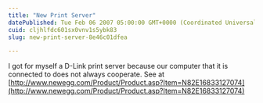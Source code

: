 ```yaml
---
title: "New Print Server"
datePublished: Tue Feb 06 2007 05:00:00 GMT+0000 (Coordinated Universal Time)
cuid: cljhlfdc601sx0vnv1s5ybk83
slug: new-print-server-8e46c01dfea

---
```


I got for myself a D-Link print server because our computer that it is connected to does not always cooperate. See at [http://www.newegg.com/Product/Product.asp?Item=N82E16833127074](http://www.newegg.com/Product/Product.asp?Item=N82E16833127074)